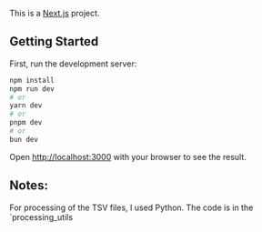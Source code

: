 This is a [Next.js](https://nextjs.org) project.

## Getting Started

First, run the development server:

```bash
npm install
npm run dev
# or
yarn dev
# or
pnpm dev
# or
bun dev
```

Open [http://localhost:3000](http://localhost:3000) with your browser to see the result.

## Notes:

For processing of the TSV files, I used Python. The code is in the `processing_utils

